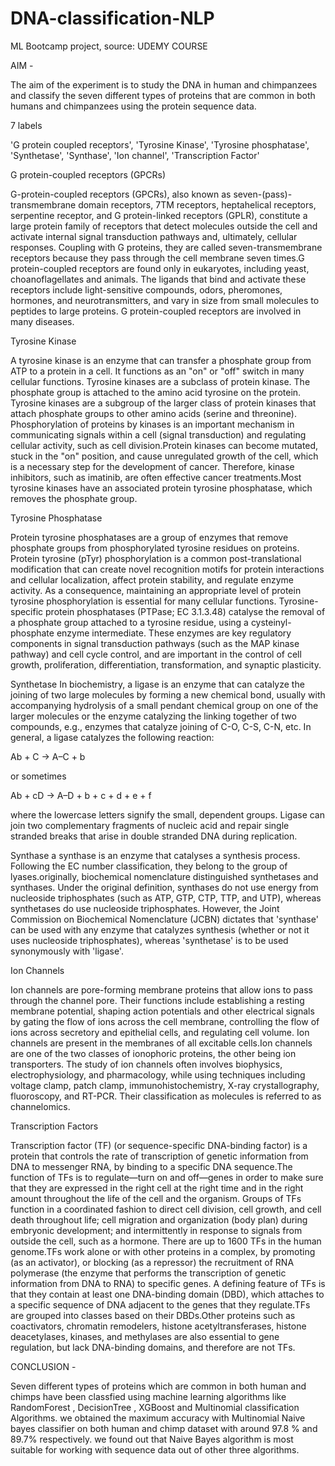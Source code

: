# DNA-classification-NLP

ML Bootcamp project, source: UDEMY COURSE


AIM -

The aim of the experiment is to study the DNA in human and chimpanzees and classify the seven different types of proteins that are common in both humans and chimpanzees using the protein sequence data.

7 labels

'G protein coupled receptors', 'Tyrosine Kinase', 'Tyrosine phosphatase', 'Synthetase', 'Synthase', 'Ion channel', 'Transcription Factor'

G protein-coupled receptors (GPCRs)

G-protein-coupled receptors (GPCRs), also known as seven-(pass)-transmembrane domain receptors, 7TM receptors, heptahelical receptors, serpentine receptor, and G protein-linked receptors (GPLR), constitute a large protein family of receptors that detect molecules outside the cell and activate internal signal transduction pathways and, ultimately, cellular responses. Coupling with G proteins, they are called seven-transmembrane receptors because they pass through the cell membrane seven times.G protein-coupled receptors are found only in eukaryotes, including yeast, choanoflagellates and animals. The ligands that bind and activate these receptors include light-sensitive compounds, odors, pheromones, hormones, and neurotransmitters, and vary in size from small molecules to peptides to large proteins. G protein-coupled receptors are involved in many diseases.

Tyrosine Kinase

A tyrosine kinase is an enzyme that can transfer a phosphate group from ATP to a protein in a cell. It functions as an "on" or "off" switch in many cellular functions. Tyrosine kinases are a subclass of protein kinase. The phosphate group is attached to the amino acid tyrosine on the protein. Tyrosine kinases are a subgroup of the larger class of protein kinases that attach phosphate groups to other amino acids (serine and threonine). Phosphorylation of proteins by kinases is an important mechanism in communicating signals within a cell (signal transduction) and regulating cellular activity, such as cell division.Protein kinases can become mutated, stuck in the "on" position, and cause unregulated growth of the cell, which is a necessary step for the development of cancer. Therefore, kinase inhibitors, such as imatinib, are often effective cancer treatments.Most tyrosine kinases have an associated protein tyrosine phosphatase, which removes the phosphate group.

Tyrosine Phosphatase

Protein tyrosine phosphatases are a group of enzymes that remove phosphate groups from phosphorylated tyrosine residues on proteins. Protein tyrosine (pTyr) phosphorylation is a common post-translational modification that can create novel recognition motifs for protein interactions and cellular localization, affect protein stability, and regulate enzyme activity. As a consequence, maintaining an appropriate level of protein tyrosine phosphorylation is essential for many cellular functions. Tyrosine-specific protein phosphatases (PTPase; EC 3.1.3.48) catalyse the removal of a phosphate group attached to a tyrosine residue, using a cysteinyl-phosphate enzyme intermediate. These enzymes are key regulatory components in signal transduction pathways (such as the MAP kinase pathway) and cell cycle control, and are important in the control of cell growth, proliferation, differentiation, transformation, and synaptic plasticity.

Synthetase In biochemistry, a ligase is an enzyme that can catalyze the joining of two large molecules by forming a new chemical bond, usually with accompanying hydrolysis of a small pendant chemical group on one of the larger molecules or the enzyme catalyzing the linking together of two compounds, e.g., enzymes that catalyze joining of C-O, C-S, C-N, etc. In general, a ligase catalyzes the following reaction:

Ab + C → A–C + b

or sometimes

Ab + cD → A–D + b + c + d + e + f

where the lowercase letters signify the small, dependent groups. Ligase can join two complementary fragments of nucleic acid and repair single stranded breaks that arise in double stranded DNA during replication.

Synthase a synthase is an enzyme that catalyses a synthesis process. Following the EC number classification, they belong to the group of lyases.originally, biochemical nomenclature distinguished synthetases and synthases. Under the original definition, synthases do not use energy from nucleoside triphosphates (such as ATP, GTP, CTP, TTP, and UTP), whereas synthetases do use nucleoside triphosphates. However, the Joint Commission on Biochemical Nomenclature (JCBN) dictates that 'synthase' can be used with any enzyme that catalyzes synthesis (whether or not it uses nucleoside triphosphates), whereas 'synthetase' is to be used synonymously with 'ligase'.



Ion Channels

Ion channels are pore-forming membrane proteins that allow ions to pass through the channel pore. Their functions include establishing a resting membrane potential, shaping action potentials and other electrical signals by gating the flow of ions across the cell membrane, controlling the flow of ions across secretory and epithelial cells, and regulating cell volume. Ion channels are present in the membranes of all excitable cells.Ion channels are one of the two classes of ionophoric proteins, the other being ion transporters. The study of ion channels often involves biophysics, electrophysiology, and pharmacology, while using techniques including voltage clamp, patch clamp, immunohistochemistry, X-ray crystallography, fluoroscopy, and RT-PCR. Their classification as molecules is referred to as channelomics.

Transcription Factors

Transcription factor (TF) (or sequence-specific DNA-binding factor) is a protein that controls the rate of transcription of genetic information from DNA to messenger RNA, by binding to a specific DNA sequence.The function of TFs is to regulate—turn on and off—genes in order to make sure that they are expressed in the right cell at the right time and in the right amount throughout the life of the cell and the organism. Groups of TFs function in a coordinated fashion to direct cell division, cell growth, and cell death throughout life; cell migration and organization (body plan) during embryonic development; and intermittently in response to signals from outside the cell, such as a hormone. There are up to 1600 TFs in the human genome.TFs work alone or with other proteins in a complex, by promoting (as an activator), or blocking (as a repressor) the recruitment of RNA polymerase (the enzyme that performs the transcription of genetic information from DNA to RNA) to specific genes. A defining feature of TFs is that they contain at least one DNA-binding domain (DBD), which attaches to a specific sequence of DNA adjacent to the genes that they regulate.TFs are grouped into classes based on their DBDs.Other proteins such as coactivators, chromatin remodelers, histone acetyltransferases, histone deacetylases, kinases, and methylases are also essential to gene regulation, but lack DNA-binding domains, and therefore are not TFs.

CONCLUSION -

Seven different types of proteins which are common in both human and chimps have been classfied using machine learning algorithms like RandomForest , DecisionTree , XGBoost and Multinomial classification Algorithms. we obtained the maximum accuracy with Multinomial Naive bayes classifier on both human and chimp dataset with around 97.8 % and 89.7% respectively. we found out that Naive Bayes algorithm is most suitable for working with sequence data out of other three algorithms.
